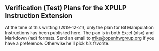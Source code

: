 ## Verification (Test) Plans for the XPULP Instruction Extension
At the time of this writting (2019-12-21), only the plan for Bit Manipulation Instructions has been published here.  The plan is in both Excel (xlsx) and Markdown (md) formats.  Send an email to mike@openhwgroup.org if you have a preference.  Otherwise he'll pick _his_ favorite.
